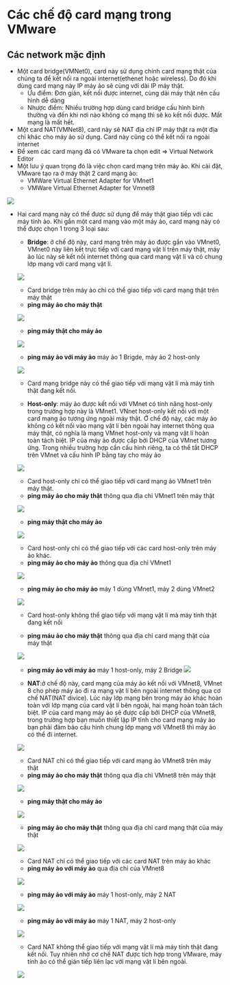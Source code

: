 # Các chế độ card mạng trong VMware
## Các network mặc định 
- Một card bridge(VMNet0), card này sử dụng chính card mạng thật của chúng ta để kết nối ra ngoài internet(ethenet hoặc wireless). Do đó khi dùng card mạng này IP máy ảo sẽ cùng  với dài IP máy thật. 
  - Ưu điểm: Đơn giản, kết nối được internet, cùng dải máy thật nên cấu hình dễ dàng
  - Nhược điểm: Nhiều trường hợp dùng card bridge cấu hình bình thường và đến khi nơi nào không có mạng thì sẽ ko kết nối được. Mất mạng là mất hết.
- Một card NAT(VMNet8), card này sẽ NAT địa chỉ IP máy thật ra một địa chỉ khác cho máy ảo sử dụng. Card này cũng có thể kết nối ra ngoài internet
- Để xem các card mạng đã có VMware ta chọn edit => Virtual Network Editor
- Một lưu ý quan trọng đó là việc chọn card mạng trên máy ảo. Khi cài đặt, VMware tạo ra ở máy thật 2 card mạng ảo:
  - VMWare Virtual Ethernet Adapter for VMnet1
  - VMWare Virtual Ethernet Adapter for Vmnet8

![](https://image.prntscr.com/image/48qElxtDSCeB31gqNOIf_Q.png)

- Hai card mạng này có thể được sử dụng để máy thật giao tiếp với các máy tính ảo. Khi gắn một card mạng vào một máy ảo, card mạng này có thể được chọn 1 trong 3 loại sau:

  - **Bridge**: ở chế độ này, card mạng trên máy ảo được gắn vào VMnet0, VMnet0 này liên kết trực tiếp với card mạng vật lí trên máy thật, máy ảo lúc này sẽ kết nối internet thông qua card mạng vật lí và có chung lớp mạng với card mạng vật lí.

  ![](https://image.prntscr.com/image/2eouExktRCabz7nef2FL9Q.png)

    - Card bridge trên máy ảo chỉ có thể giao tiếp với card mạng thật trên máy thật 
    - **ping máy ảo cho máy thật**

    ![](/Linux/image/ping1.png)

    - **ping máy thật cho máy ảo**

    ![](/Linux/image/ping2.png)

    - **ping máy ảo với máy ảo** máy ảo 1 Brigde, máy ảo 2 host-only

    ![](/Linux/image/ping14.png)


    - Card mạng bridge này có thể giao tiếp với mạng vật lí mà máy tính thật đang kết nối.

  - **Host-only**: máy ảo được kết nối với VMnet có tính năng host-only trong trường hợp này là VMnet1. VNnet host-only kết nối với một card mạng ảo tương ứng ngoài máy thật. Ở chế độ này, các máy ảo không có kết nối vào mạng vật lí bên ngoài hay internet thông qua máy thật, có nghĩa là mạng VMnet host-only và mạng vật lí hoàn toàn tách biệt. IP của máy ảo được cấp bởi DHCP của VMnet tương ứng. Trong nhiều trường hợp cần cấu hình riêng, ta có thể tắt DHCP trên VMnet và cấu hình IP bằng tay cho máy ảo

  ![](https://image.prntscr.com/image/Ubn4mx5hQ0GScjjFetqhMA.png)

    - Card host-only chỉ có thể giao tiếp với card mạng ảo VMnet1 trên máy thật.
    - **ping máy ảo cho máy thật** thông qua địa chỉ VMnet1 trên máy thật

    ![](/Linux/image/ping3.png)

    - **ping máy thật cho máy ảo**

    ![](/Linux/image/ping4.png)

    - Card host-only chỉ có thể giao tiếp với các card host-only trên máy ảo khác.
    - **ping máy ảo cho máy ảo** thông qua địa chỉ VMnet1

    ![](/Linux/image/ping5.png)

    - **ping máy ảo cho máy ảo** máy 1 dùng VMnet1, máy 2 dùng VMnet2

    ![](/Linux/image/ping6.png)

    - Card host-only không thể giao tiếp với mạng vật lí mà máy tính thật đang kết nối

    - **ping máu ảo cho máy thật** thông qua địa chỉ card mạng thật của máy thật

    ![](/Linux/image/ping11.png)

    - **ping máy ảo với máy ảo** máy 1 host-only, máy 2 Bridge
    ![](/Linux/image/ping15.png)

  - **NAT**:ở chế độ này, card mạng của máy ảo kết nối với VMnet8, VMnet 8 cho phép máy ảo đi ra mạng vật lí bên ngoài internet thông qua cơ chế NAT(NAT divice). Lúc này lớp mạng bên trong máy ảo khác hoàn toàn với lớp mạng của card vật lí bên ngoài, hai mạng hoàn toàn tách biệt. IP của card mạng máy ảo sẽ được cấp bởi DHCP của VMnet8, trong trường hợp bạn muốn thiết lập IP tĩnh cho card mạng máy ảo bạn phải đảm bảo cấu hình chung lớp mạng với VMnet8 thì máy ảo có thể đi internet.

  ![](https://image.prntscr.com/image/XPgcVehrSNqJAVGfR9LBVg.png) 

    - Card NAT chỉ có thể giao tiếp với card mạng ảo VMnet8 trên máy thật
    - **ping máy ảo cho máy thật** thông qua địa chỉ VMnet8 trên máy thật

    ![](/Linux/image/ping7.png)

    - **ping máy thật cho máy ảo**

    ![](/Linux/image/ping8.png)

    - **ping máy ảo cho máy thật** thông qua địa chỉ card mạng thật của máy thật

    ![](/Linux/image/ping10.png)

    - Card NAT chỉ có thể giao tiếp với các card NAT trên máy ảo khác 
    - **ping máy ảo với máy ảo** qua địa chỉ của VMnet8

    ![](/Linux/image/ping9.png)

    - **ping máy ảo với máy ảo** máy 1 host-only, máy 2 NAT

    ![](/Linux/image/ping12.png)

    - **ping máy ảo với máy ảo** máy 1 NAT, máy 2 host-only
    
    ![](/Linux/image/ping13.png)


    - Card NAT không thể giao tiếp với mạng vật lí mà máy tính thật đang kết nối. Tuy nhiên nhờ cơ chế NAT được tích hợp trong VMware, máy tính ảo có thể gián tiếp liên lạc với mạng vật lí bên ngoài.
    
  ![](https://image.prntscr.com/image/2rPdqu_5QVCijbgeggvZMQ.png)